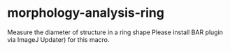 # morphology-analysis-ring
Measure the diameter of structure in a ring shape
Please install BAR plugin via ImageJ Updater) for this macro.

